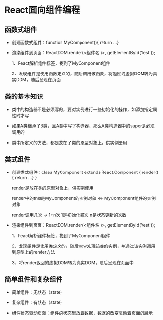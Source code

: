 # React面向组件编程

## 函数式组件

- 创建函数式组件：function MyComponent(){ return ...}

- 渲染组件到页面：ReactDOM.render(<组件名 />, getElementById('test'));

  1、React解析组件标签，找到了MyComponent组件
  
  2、发现组件是使用函数定义的，随后调用该函数，将返回的虚拟DOM转为真实DOM，随后呈现在页面

## 类的基本知识

- 类中的构造器不是必须写的，要对实例进行一些初始化的操作，如添加指定属性时才写

- 如果A类继承了B类，且A类中写了构造器，那么A类构造器中的super是必须调用的

- 类中所定义的方法，都是放在了类的原型对象上，供实例去用

## 类式组件

- 创建类式组件：class MyComponent extends React.Component { render(){ return ...} }

  render是放在类的原型对象上，供实例使用

  render中的this是MyComponent的实例对象 <=> MyComponent组件的实例对象

  render调用几次 -> 1+n次 1是初始化那次 n是状态更新的次数

- 渲染组件到页面：ReactDOM.render(<组件名 />, getElementById('test'));

  1、React解析组件标签，找到了MyComponent组件
  
  2、发现组件是使用类定义的，随后new处理该类的实例，并通过该实例调用到原型上的render方法

  3、将render返回的虚拟DOM转为真实DOM，随后呈现在页面中

## 简单组件和复杂组件

- 简单组件：无状态（state）

- 复杂组件：有状态（state）

- 组件状态驱动页面：组件的状态里放着数据，数据的改变驱动着页面的展示
